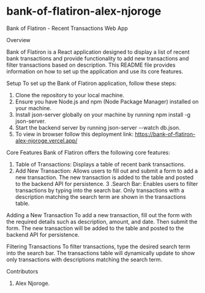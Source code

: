 # bank-of-flatiron-alex-njoroge
Bank of Flatiron - Recent Transactions Web App

Overview

Bank of Flatiron is a React application designed to display a list of recent bank transactions and provide functionality to add new transactions and filter transactions based on description. This README file provides information on how to set up the application and use its core features.

Setup
To set up the Bank of Flatiron application, follow these steps:

1. Clone the repository to your local machine.
2. Ensure you have Node.js and npm (Node Package Manager) installed on your machine.
3. Install json-server globally on your machine by running npm install -g json-server.
4. Start the backend server by running json-server --watch db.json.
5. To view in browser follow this deployment link: https://bank-of-flatiron-alex-njoroge.vercel.app/

Core Features
Bank of Flatiron offers the following core features:

1. Table of Transactions: Displays a table of recent bank transactions.
2. Add New Transaction: Allows users to fill out and submit a form to add a new transaction. The new transaction is added to the table and posted to the backend API for persistence.
3 .Search Bar: Enables users to filter transactions by typing into the search bar. Only transactions with a description matching the search term are shown in the transactions table.

Adding a New Transaction
To add a new transaction, fill out the form with the required details such as description, amount, and date. Then submit the form.
The new transaction will be added to the table and posted to the backend API for persistence.


Filtering Transactions
To filter transactions, type the desired search term into the search bar.
The transactions table will dynamically update to show only transactions with descriptions matching the search term.

Contributors
1. Alex Njoroge.
